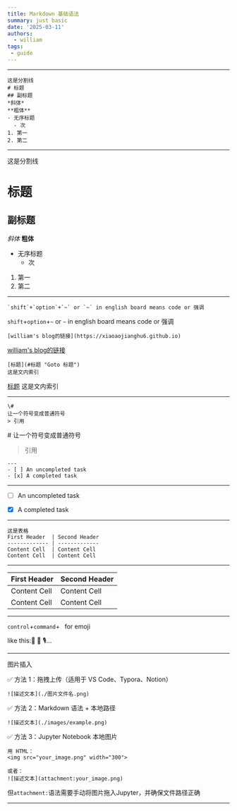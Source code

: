 ```yaml
---
title: Markdown 基础语法
summary: just basic
date: '2025-03-11'
authors:
  - william
tags:
 - guide
---
```




---
    这是分割线
    # 标题
    ## 副标题
    *斜体*
    **粗体**
    - 无序标题
      - 次
    1. 第一
    2. 第二

---
这是分割线
# 标题
## 副标题
*斜体*
**粗体**
- 无序标题
  - 次
1. 第一
2. 第二

---

    `shift`+`option`+`~` or `~` in english board means code or 强调

`shift`+`option`+`~` or `~` in english board means code or 强调

    [william's blog的链接](https://xiaoaojianghu6.github.io)

[william's blog的链接](https://xiaoaojianghu6.github.io)

    [标题](#标题 "Goto 标题")
    这是文内索引

[标题](#标题 "Goto 标题")
这是文内索引

---

    \#
    让一个符号变成普通符号
    > 引用

\#
让一个符号变成普通符号
> 引用

    ---
    - [ ] An uncompleted task
    - [x] A completed task

---
- [ ] An uncompleted task
- [x] A completed task
      

---
    这是表格
    First Header  | Second Header
    ------------- | -------------
    Content Cell  | Content Cell
    Content Cell  | Content Cell

---
First Header  | Second Header
------------- | -------------
Content Cell  | Content Cell
Content Cell  | Content Cell

---

`control`+`command`+` `    for emoji

like this:🥮  🎥  🎙️...

---

图片插入

✅ 方法 1：拖拽上传（适用于 VS Code、Typora、Notion）

    ![描述文本](./图片文件名.png)

✅ 方法 2：Markdown 语法 + 本地路径

    ![描述文本](./images/example.png)

✅ 方法 3：Jupyter Notebook 本地图片

    用 HTML：
    <img src="your_image.png" width="300">

    或者：
    ![描述文本](attachment:your_image.png)

但`attachment:`语法需要手动将图片拖入Jupyter，并确保文件路径正确

---
